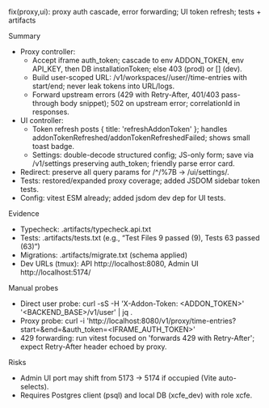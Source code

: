 fix(proxy,ui): proxy auth cascade, error forwarding; UI token refresh; tests + artifacts

Summary
- Proxy controller:
  - Accept iframe auth_token; cascade to env ADDON_TOKEN, env API_KEY, then DB installationToken; else 403 (prod) or [] (dev).
  - Build user-scoped URL: /v1/workspaces/<ws>/user/<user>/time-entries with start/end; never leak tokens into URL/logs.
  - Forward upstream errors (429 with Retry-After, 401/403 pass-through body snippet); 502 on upstream error; correlationId in responses.
- UI controller:
  - Token refresh posts { title: 'refreshAddonToken' }; handles addonTokenRefreshed/addonTokenRefreshedFailed; shows small toast badge.
  - Settings: double-decode structured config; JS-only form; save via /v1/settings preserving auth_token; friendly parse error card.
- Redirect: preserve all query params for /^/%7B → /ui/settings/<encoded>.
- Tests: restored/expanded proxy coverage; added JSDOM sidebar token tests.
- Config: vitest ESM already; added jsdom dev dep for UI tests.

Evidence
- Typecheck: .artifacts/typecheck.api.txt
- Tests: .artifacts/tests.txt (e.g., “Test Files 9 passed (9), Tests 63 passed (63)”) 
- Migrations: .artifacts/migrate.txt (schema applied)
- Dev URLs (tmux): API http://localhost:8080, Admin UI http://localhost:5174/

Manual probes
- Direct user probe:
  curl -sS -H 'X-Addon-Token: <ADDON_TOKEN>' '<BACKEND_BASE>/v1/user' | jq .
- Proxy probe:
  curl -i 'http://localhost:8080/v1/proxy/time-entries?start=<ISO>&end=<ISO>&auth_token=<IFRAME_AUTH_TOKEN>'
- 429 forwarding: run vitest focused on 'forwards 429 with Retry-After'; expect Retry-After header echoed by proxy.

Risks
- Admin UI port may shift from 5173 → 5174 if occupied (Vite auto-selects).
- Requires Postgres client (psql) and local DB (xcfe_dev) with role xcfe.
